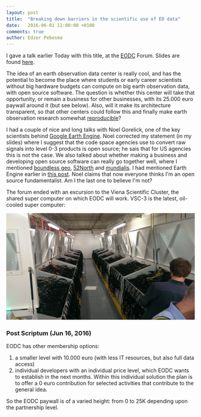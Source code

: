 ```yaml
---
layout: post
title:  "Breaking down barriers in the scientific use of EO data"
date:   2016-06-01 11:00:00 +0100
comments: true
author: Edzer Pebesma
---
```

I gave a talk earlier Today with this title, at the
[EODC](https://www.eodc.eu/) Forum. Slides are found
[here](http://ifgi.uni-muenster.de/~epebe_01/eodc_pebesma.pdf).

The idea of an earth observation data center is really cool, and has
the potential to become the place where students or early career
scientists without big hardware budgets can compute on big earth
observation data, with open source software. The question is whether
this center will take that opportunity, or remain a business for
other businesses, with its 25.000 euro paywall around it (but see below). Also, will
it make its architecture transparent, so that other centers could
follow this and finally make earth observation research somewhat
[reproducible](http://r-spatial.org/r/2016/05/11/scalable-earth-observation-analytics.html)?

I had a couple of nice and long talks with Noel
Gorelick, one of the key scientists behind [Google Earth
Engine](https://earthengine.google.com/). Noel corrected my statement
(in my slides) where I suggest that the code space agencies use
to convert raw signals into level 0-3 products is open source;
he sais that for US agencies this is not the case.  We also
talked about whether making a business and developing open source
software can really go together well, where I mentioned [boundless
geo](http://boundlessgeo.com/), [52North](http://www.52north.org/)
and [mundialis](http://www.mundialis.de/).
I had mentioned Earth Engine earlier in [this
post](https://lists.osgeo.org/pipermail/discuss/2016-May/016170.html).
Noel claims that now everyone thinks I'm an open source
fundamentalist. Am I the last one to believe I'm not?

The forum ended with an excursion to the Viena Scientific Cluster,
the shared super computer on which EODC will work. VSC-3 is the
latest, oil-cooled super computer:

![](/images/eodc.jpg)

### Post Scriptum (Jun 16, 2016)

EODC has other membership options:

1. a smaller level with 10.000 euro (with less IT resources, but also full data access)
2. individual developers with an individual price level, which EODC wants to establish in the next months. Within this individual solution the plan is to offer a 0 euro contribution for selected activities that contribute to the general idea. 

So the EODC paywall is of a varied height: from 0 to 25K depending upon the partnership level.
